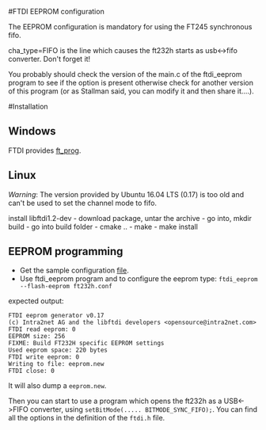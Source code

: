 #FTDI EEPROM configuration

The EEPROM configuration is mandatory for using the FT245 synchronous fifo.

cha_type=FIFO is the line which causes the ft232h starts as usb<->fifo converter. Don't forget it!

You probably should check the version of the main.c of the ftdi_eeprom program to see if the option is present otherwise check for another version of this program (or
as Stallman said, you can modify it and then share it....).

#Installation

## Windows
FTDI provides [ft_prog](http://www.ftdichip.com/Support/Utilities.htm).

## Linux
*Warning*: The version provided by Ubuntu 16.04 LTS (0.17) is too old and can't be used to set the channel mode to fifo.

install libftdi1.2-dev
	- download package, untar the archive
	- go into, mkdir build
	- go into build folder
	- cmake ..
	- make
	- make install

## EEPROM programming
* Get the sample configuration [file](./ft232h.conf).
* Use ftdi_eeprom program and to configure the eeprom type:
```ftdi_eeprom --flash-eeprom ft232h.conf```

expected output:

```
FTDI eeprom generator v0.17
(c) Intra2net AG and the libftdi developers <opensource@intra2net.com>
FTDI read eeprom: 0
EEPROM size: 256
FIXME: Build FT232H specific EEPROM settings
Used eeprom space: 220 bytes
FTDI write eeprom: 0
Writing to file: eeprom.new
FTDI close: 0
```

It will also dump a ```eeprom.new```.

Then you can start to use a program which opens the ft232h as a USB<->FIFO converter, using ```setBitMode(..... BITMODE_SYNC_FIFO);```. You can find all the options in the definition
of the ```ftdi.h``` file.